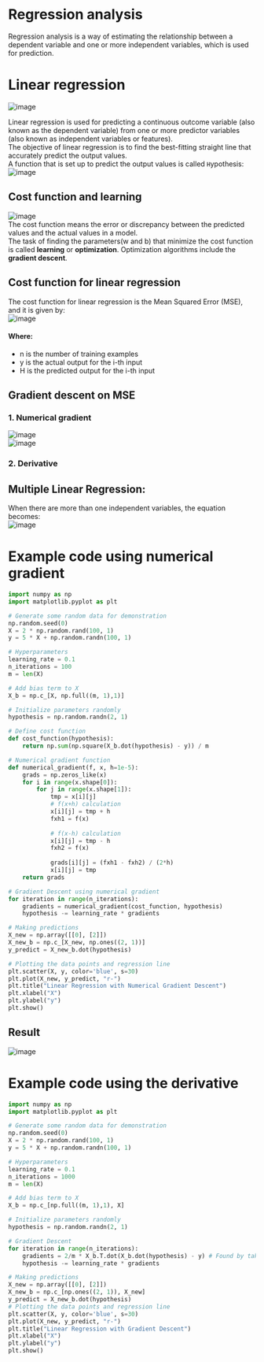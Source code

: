 # Regression analysis
Regression analysis is a way of estimating the relationship between a dependent variable and one or more independent variables, which is used for prediction.

# Linear regression
![image](https://github.com/vacu9708/Machine-learning/assets/67142421/856cd7af-8bc0-4a81-9328-c976e91aa969)

Linear regression is used for predicting a continuous outcome variable (also known as the dependent variable) from one or more predictor variables (also known as independent variables or features).<br>
The objective of linear regression is to find the best-fitting straight line that accurately predict the output values.<br>
A function that is set up to predict the output values is called `H`ypothesis:<br>
![image](https://github.com/vacu9708/Machine-learning/assets/67142421/3247fc32-1810-48f7-9dc2-c00dedef1659)<br>

## Cost function and learning
![image](https://github.com/vacu9708/Machine-learning/assets/67142421/1474a959-44e2-4d21-b9bb-66556668fd4d)<br>
The cost function means the error or discrepancy between the predicted values and the actual values in a model.<br>
The task of finding the parameters(w and b) that minimize the cost function is called **learning** or **optimization**. Optimization algorithms include the **gradient descent**.

## Cost function for linear regression
The cost function for linear regression is the Mean Squared Error (MSE), and it is given by:<br>
![image](https://github.com/vacu9708/Machine-learning/assets/67142421/f7fe5bef-ed8b-49d4-b920-1aa1634ba459)<br>
#### Where:
- n is the number of training examples
- y is the actual output for the i-th input
- H is the predicted output for the i-th input

## Gradient descent on MSE
### 1. Numerical gradient
![image](https://github.com/vacu9708/Machine-learning/assets/67142421/0fd173a7-1d5f-47b9-b8bd-2d27548be5fe)<br>
![image](https://github.com/vacu9708/Machine-learning/assets/67142421/e08e707d-66f4-45ef-a9f7-fdaf23595e31)

### 2. Derivative

## Multiple Linear Regression:
When there are more than one independent variables, the equation becomes:<br>
![image](https://github.com/vacu9708/Machine-learning/assets/67142421/c9f8ec14-ca79-423a-82b4-3f5b86c27a09)

# Example code using numerical gradient
~~~python
import numpy as np
import matplotlib.pyplot as plt

# Generate some random data for demonstration
np.random.seed(0)
X = 2 * np.random.rand(100, 1)
y = 5 * X + np.random.randn(100, 1)

# Hyperparameters
learning_rate = 0.1
n_iterations = 100
m = len(X)

# Add bias term to X
X_b = np.c_[X, np.full((m, 1),1)]

# Initialize parameters randomly
hypothesis = np.random.randn(2, 1)

# Define cost function
def cost_function(hypothesis):
    return np.sum(np.square(X_b.dot(hypothesis) - y)) / m

# Numerical gradient function
def numerical_gradient(f, x, h=1e-5):
    grads = np.zeros_like(x)
    for i in range(x.shape[0]):
        for j in range(x.shape[1]):
            tmp = x[i][j]
            # f(x+h) calculation
            x[i][j] = tmp + h
            fxh1 = f(x)
            
            # f(x-h) calculation
            x[i][j] = tmp - h
            fxh2 = f(x)
            
            grads[i][j] = (fxh1 - fxh2) / (2*h)
            x[i][j] = tmp
    return grads

# Gradient Descent using numerical gradient
for iteration in range(n_iterations):
    gradients = numerical_gradient(cost_function, hypothesis)
    hypothesis -= learning_rate * gradients

# Making predictions
X_new = np.array([[0], [2]])
X_new_b = np.c_[X_new, np.ones((2, 1))]
y_predict = X_new_b.dot(hypothesis)

# Plotting the data points and regression line
plt.scatter(X, y, color='blue', s=30)
plt.plot(X_new, y_predict, "r-")
plt.title("Linear Regression with Numerical Gradient Descent")
plt.xlabel("X")
plt.ylabel("y")
plt.show()
~~~
## Result
![image](https://github.com/vacu9708/Machine-learning/assets/67142421/5cfd9b48-70ff-4038-9917-11a9fa973d8b)

# Example code using the derivative
~~~python
import numpy as np
import matplotlib.pyplot as plt

# Generate some random data for demonstration
np.random.seed(0)
X = 2 * np.random.rand(100, 1)
y = 5 * X + np.random.randn(100, 1)

# Hyperparameters
learning_rate = 0.1
n_iterations = 1000
m = len(X)

# Add bias term to X
X_b = np.c_[np.full((m, 1),1), X]

# Initialize parameters randomly
hypothesis = np.random.randn(2, 1)

# Gradient Descent
for iteration in range(n_iterations):
    gradients = 2/m * X_b.T.dot(X_b.dot(hypothesis) - y) # Found by taking the partial derivative of the cost function
    hypothesis -= learning_rate * gradients

# Making predictions
X_new = np.array([[0], [2]])
X_new_b = np.c_[np.ones((2, 1)), X_new]
y_predict = X_new_b.dot(hypothesis)
# Plotting the data points and regression line
plt.scatter(X, y, color='blue', s=30)
plt.plot(X_new, y_predict, "r-")
plt.title("Linear Regression with Gradient Descent")
plt.xlabel("X")
plt.ylabel("y")
plt.show()
~~~
